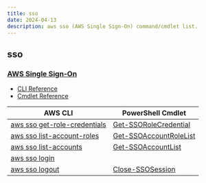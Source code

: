 ```yaml
---
title: sso
date: 2024-04-13
description: aws sso (AWS Single Sign-On) command/cmdlet list.
---
```


## sso

### [AWS Single Sign-On](https://aws.amazon.com/single-sign-on/)

* [CLI Reference](https://awscli.amazonaws.com/v2/documentation/api/latest/reference/sso/index.html)
* [Cmdlet Reference](https://docs.aws.amazon.com/powershell/latest/reference/items/SSO_cmdlets.html)

|AWS CLI|PowerShell Cmdlet|
|----|----|
|[aws sso get-role-credentials](https://awscli.amazonaws.com/v2/documentation/api/latest/reference/sso/get-role-credentials.html)|[Get-SSORoleCredential](https://docs.aws.amazon.com/powershell/latest/reference/items/Get-SSORoleCredential.html)|
|[aws sso list-account-roles](https://awscli.amazonaws.com/v2/documentation/api/latest/reference/sso/list-account-roles.html)|[Get-SSOAccountRoleList](https://docs.aws.amazon.com/powershell/latest/reference/items/Get-SSOAccountRoleList.html)|
|[aws sso list-accounts](https://awscli.amazonaws.com/v2/documentation/api/latest/reference/sso/list-accounts.html)|[Get-SSOAccountList](https://docs.aws.amazon.com/powershell/latest/reference/items/Get-SSOAccountList.html)|
|[aws sso login](https://awscli.amazonaws.com/v2/documentation/api/latest/reference/sso/login.html)||
|[aws sso logout](https://awscli.amazonaws.com/v2/documentation/api/latest/reference/sso/logout.html)|[Close-SSOSession](https://docs.aws.amazon.com/powershell/latest/reference/items/Close-SSOSession.html)|

